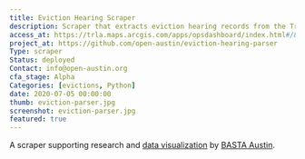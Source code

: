```yaml
---
title: Eviction Hearing Scraper
description: Scraper that extracts eviction hearing records from the Travis County Justice of the Peace website
access_at: https://trla.maps.arcgis.com/apps/opsdashboard/index.html#/8f5beb8367f44d30aa2ed6eeb2b3b3e4
project_at: https://github.com/open-austin/eviction-hearing-parser
Type: scraper
Status: deployed
Contact: info@open-austin.org
cfa_stage: Alpha
Categories: [evictions, Python]
date: 2020-07-05 00:00:00
thumb: eviction-parser.jpg
screenshot: eviction-parser.jpg
featured: true
---
```


A scraper supporting research and [data visualization](https://trla.maps.arcgis.com/apps/opsdashboard/index.html#/8f5beb8367f44d30aa2ed6eeb2b3b3e4) by [BASTA Austin](http://bastaaustin.org/).
